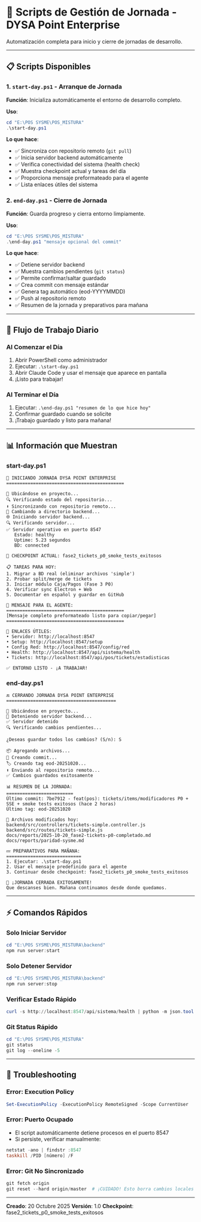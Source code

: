 # 🚀 Scripts de Gestión de Jornada - DYSA Point Enterprise

Automatización completa para inicio y cierre de jornadas de desarrollo.

---

## 📋 Scripts Disponibles

### 1. **`start-day.ps1`** - Arranque de Jornada
**Función**: Inicializa automáticamente el entorno de desarrollo completo.

**Uso**:
```powershell
cd "E:\POS SYSME\POS_MISTURA"
.\start-day.ps1
```

**Lo que hace**:
- ✅ Sincroniza con repositorio remoto (`git pull`)
- ✅ Inicia servidor backend automáticamente
- ✅ Verifica conectividad del sistema (health check)
- ✅ Muestra checkpoint actual y tareas del día
- ✅ Proporciona mensaje preformateado para el agente
- ✅ Lista enlaces útiles del sistema

### 2. **`end-day.ps1`** - Cierre de Jornada
**Función**: Guarda progreso y cierra entorno limpiamente.

**Uso**:
```powershell
cd "E:\POS SYSME\POS_MISTURA"
.\end-day.ps1 "mensaje opcional del commit"
```

**Lo que hace**:
- ✅ Detiene servidor backend
- ✅ Muestra cambios pendientes (`git status`)
- ✅ Permite confirmar/saltar guardado
- ✅ Crea commit con mensaje estándar
- ✅ Genera tag automático (eod-YYYYMMDD)
- ✅ Push al repositorio remoto
- ✅ Resumen de la jornada y preparativos para mañana

---

## 🔄 Flujo de Trabajo Diario

### **Al Comenzar el Día**
1. Abrir PowerShell como administrador
2. Ejecutar: `.\start-day.ps1`
3. Abrir Claude Code y usar el mensaje que aparece en pantalla
4. ¡Listo para trabajar!

### **Al Terminar el Día**
1. Ejecutar: `.\end-day.ps1 "resumen de lo que hice hoy"`
2. Confirmar guardado cuando se solicite
3. ¡Trabajo guardado y listo para mañana!

---

## 📊 Información que Muestran

### **start-day.ps1**
```
🚀 INICIANDO JORNADA DYSA POINT ENTERPRISE
============================================

📁 Ubicándose en proyecto...
🔍 Verificando estado del repositorio...
⬇️ Sincronizando con repositorio remoto...
🔧 Cambiando a directorio backend...
🌐 Iniciando servidor backend...
🔍 Verificando servidor...
✅ Servidor operativo en puerto 8547
   Estado: healthy
   Uptime: 5.23 segundos
   BD: connected

🎯 CHECKPOINT ACTUAL: fase2_tickets_p0_smoke_tests_exitosos

📋 TAREAS PARA HOY:
1. Migrar a BD real (eliminar archivos 'simple')
2. Probar split/merge de tickets
3. Iniciar módulo Caja/Pagos (Fase 3 P0)
4. Verificar sync Electron + Web
5. Documentar en español y guardar en GitHub

💬 MENSAJE PARA EL AGENTE:
============================================
[Mensaje completo preformateado listo para copiar/pegar]
============================================

🔗 ENLACES ÚTILES:
• Servidor: http://localhost:8547
• Setup: http://localhost:8547/setup
• Config Red: http://localhost:8547/config/red
• Health: http://localhost:8547/api/sistema/health
• Tickets: http://localhost:8547/api/pos/tickets/estadisticas

✅ ENTORNO LISTO - ¡A TRABAJAR!
```

### **end-day.ps1**
```
🔚 CERRANDO JORNADA DYSA POINT ENTERPRISE
=========================================

📁 Ubicándose en proyecto...
🛑 Deteniendo servidor backend...
✅ Servidor detenido
🔍 Verificando cambios pendientes...

¿Deseas guardar todos los cambios? (S/n): S

📦 Agregando archivos...
💾 Creando commit...
🏷️ Creando tag eod-20251020...
⬆️ Enviando al repositorio remoto...
✅ Cambios guardados exitosamente

📊 RESUMEN DE LA JORNADA:
=========================
Último commit: 7be7912 - feat(pos): tickets/items/modificadores P0 + SSE + smoke tests exitosos (hace 2 horas)
Último tag: eod-20251020

📝 Archivos modificados hoy:
backend/src/controllers/tickets-simple.controller.js
backend/src/routes/tickets-simple.js
docs/reports/2025-10-20_fase2-tickets-p0-completado.md
docs/reports/paridad-sysme.md

💤 PREPARATIVOS PARA MAÑANA:
============================
1. Ejecutar: .\start-day.ps1
2. Usar el mensaje predefinido para el agente
3. Continuar desde checkpoint: fase2_tickets_p0_smoke_tests_exitosos

🌙 ¡JORNADA CERRADA EXITOSAMENTE!
Que descanses bien. Mañana continuamos desde donde quedamos.
```

---

## ⚡ Comandos Rápidos

### **Solo Iniciar Servidor**
```powershell
cd "E:\POS SYSME\POS_MISTURA\backend"
npm run server:start
```

### **Solo Detener Servidor**
```powershell
cd "E:\POS SYSME\POS_MISTURA\backend"
npm run server:stop
```

### **Verificar Estado Rápido**
```powershell
curl -s http://localhost:8547/api/sistema/health | python -m json.tool
```

### **Git Status Rápido**
```powershell
cd "E:\POS SYSME\POS_MISTURA"
git status
git log --oneline -5
```

---

## 🔧 Troubleshooting

### **Error: Execution Policy**
```powershell
Set-ExecutionPolicy -ExecutionPolicy RemoteSigned -Scope CurrentUser
```

### **Error: Puerto Ocupado**
- El script automáticamente detiene procesos en el puerto 8547
- Si persiste, verificar manualmente:
```powershell
netstat -ano | findstr :8547
taskkill /PID [número] /F
```

### **Error: Git No Sincronizado**
```powershell
git fetch origin
git reset --hard origin/master  # ¡CUIDADO! Esto borra cambios locales
```

---

**Creado**: 20 Octubre 2025
**Versión**: 1.0
**Checkpoint**: fase2_tickets_p0_smoke_tests_exitosos